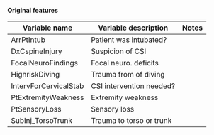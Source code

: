 **Original features**

| Variable name    | Variable description           | Notes                                          |
|------------------|--------------------------------|------------------------------------------------|
| ArrPtIntub       | Patient was intubated?         |                                                |
| DxCspineInjury   | Suspicion of CSI               |                                                |
| FocalNeuroFindings | Focal neuro. deficits        |                                                |
| HighriskDiving   | Trauma from of diving          |                                                |
| IntervForCervicalStab | CSI intervention needed?  |                                                |
| PtExtremityWeakness | Extremity weakness          |                                                |
| PtSensoryLoss    | Sensory loss                   |                                                |
| SubInj_TorsoTrunk | Trauma to torso or trunk      |                                                |





